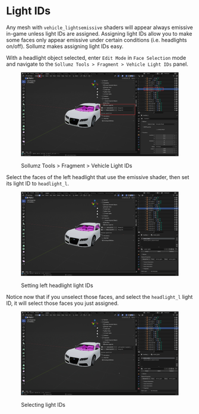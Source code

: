 # Light IDs

Any mesh with `vehicle_lightsemissive` shaders will appear always emissive in-game unless light IDs are assigned. Assigning light IDs allow you to make some faces only appear emissive under certain conditions (i.e. headlights on/off). Sollumz makes assigning light IDs easy.

With a headlight object selected, enter `Edit Mode` in `Face Selection` mode and navigate to the `Sollumz Tools > Fragment > Vehicle Light IDs` panel.

<figure><img src="../../../.gitbook/assets/image (71).png" alt=""><figcaption><p>Sollumz Tools > Fragment > Vehicle Light IDs</p></figcaption></figure>

Select the faces of the left headlight that use the emissive shader, then set its light ID to `headlight_l`.

<div align="left">

<figure><img src="../../../.gitbook/assets/set_light_id.gif" alt=""><figcaption><p>Setting left headlight light IDs</p></figcaption></figure>

</div>

Notice now that if you unselect those faces, and select the `headlight_l` light ID, it will select those faces you just assigned.

<div align="left">

<figure><img src="../../../.gitbook/assets/select_light_id.gif" alt=""><figcaption><p>Selecting light IDs</p></figcaption></figure>

</div>
